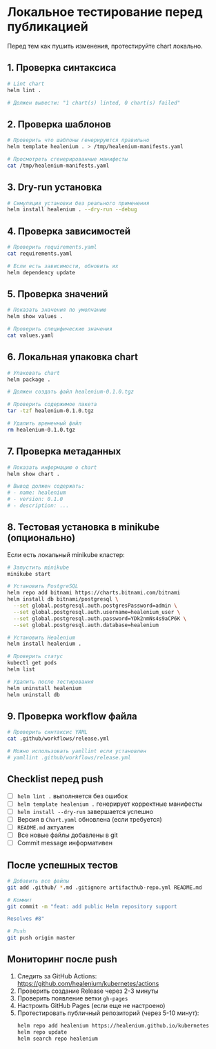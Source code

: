 # Локальное тестирование перед публикацией

Перед тем как пушить изменения, протестируйте chart локально.

## 1. Проверка синтаксиса

```bash
# Lint chart
helm lint .

# Должен вывести: "1 chart(s) linted, 0 chart(s) failed"
```

## 2. Проверка шаблонов

```bash
# Проверить что шаблоны генерируются правильно
helm template healenium . > /tmp/healenium-manifests.yaml

# Просмотреть сгенерированные манифесты
cat /tmp/healenium-manifests.yaml
```

## 3. Dry-run установка

```bash
# Симуляция установки без реального применения
helm install healenium . --dry-run --debug
```

## 4. Проверка зависимостей

```bash
# Проверить requirements.yaml
cat requirements.yaml

# Если есть зависимости, обновить их
helm dependency update
```

## 5. Проверка значений

```bash
# Показать значения по умолчанию
helm show values .

# Проверить специфические значения
cat values.yaml
```

## 6. Локальная упаковка chart

```bash
# Упаковать chart
helm package .

# Должен создать файл healenium-0.1.0.tgz

# Проверить содержимое пакета
tar -tzf healenium-0.1.0.tgz

# Удалить временный файл
rm healenium-0.1.0.tgz
```

## 7. Проверка метаданных

```bash
# Показать информацию о chart
helm show chart .

# Вывод должен содержать:
# - name: healenium
# - version: 0.1.0
# - description: ...
```

## 8. Тестовая установка в minikube (опционально)

Если есть локальный minikube кластер:

```bash
# Запустить minikube
minikube start

# Установить PostgreSQL
helm repo add bitnami https://charts.bitnami.com/bitnami
helm install db bitnami/postgresql \
  --set global.postgresql.auth.postgresPassword=admin \
  --set global.postgresql.auth.username=healenium_user \
  --set global.postgresql.auth.password=YDk2nmNs4s9aCP6K \
  --set global.postgresql.auth.database=healenium

# Установить Healenium
helm install healenium .

# Проверить статус
kubectl get pods
helm list

# Удалить после тестирования
helm uninstall healenium
helm uninstall db
```

## 9. Проверка workflow файла

```bash
# Проверить синтаксис YAML
cat .github/workflows/release.yml

# Можно использовать yamllint если установлен
# yamllint .github/workflows/release.yml
```

## Checklist перед push

- [ ] `helm lint .` выполняется без ошибок
- [ ] `helm template healenium .` генерирует корректные манифесты
- [ ] `helm install --dry-run` завершается успешно
- [ ] Версия в `Chart.yaml` обновлена (если требуется)
- [ ] `README.md` актуален
- [ ] Все новые файлы добавлены в git
- [ ] Commit message информативен

## После успешных тестов

```bash
# Добавить все файлы
git add .github/ *.md .gitignore artifacthub-repo.yml README.md

# Коммит
git commit -m "feat: add public Helm repository support

Resolves #8"

# Push
git push origin master
```

## Мониторинг после push

1. Следить за GitHub Actions: https://github.com/healenium/kubernetes/actions
2. Проверить создание Release через 2-3 минуты
3. Проверить появление ветки `gh-pages`
4. Настроить GitHub Pages (если еще не настроено)
5. Протестировать публичный репозиторий (через 5-10 минут):
   ```bash
   helm repo add healenium https://healenium.github.io/kubernetes
   helm repo update
   helm search repo healenium
   ```

